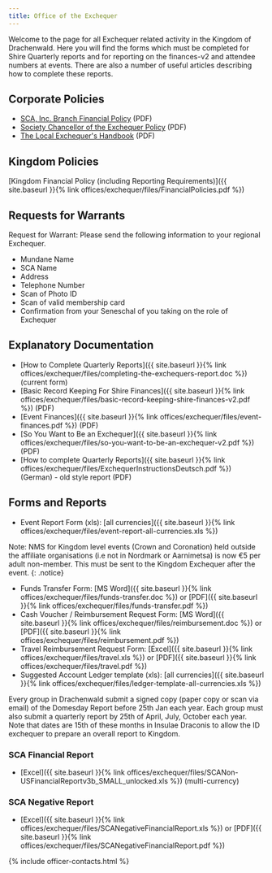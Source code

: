 ```yaml
---
title: Office of the Exchequer
---
```


Welcome to the page for all Exchequer related activity in the Kingdom of Drachenwald. Here you will find the forms which must be completed for Shire Quarterly reports and for reporting on the finances-v2 and attendee numbers at events. There are also a number of useful articles describing how to complete these reports.

## Corporate Policies

- [SCA, Inc. Branch Financial Policy](http://sca.org/docs/finpolicies/SocietyFinancialPolicy.pdf) (PDF)
- [Society Chancellor of the Exchequer Policy](http://www.sca.org/docs/finpolicies/SocietyExchequerPolicies.pdf) (PDF)
- [The Local Exchequer's Handbook](http://www.sca.org/docs/pdf/exchequerhandbook.pdf) (PDF)

## Kingdom Policies

[Kingdom Financial Policy (including Reporting Requirements)]({{ site.baseurl }}{% link offices/exchequer/files/FinancialPolicies.pdf %})

## Requests for Warrants

Request for Warrant: Please send the following information to your regional Exchequer.

- Mundane Name
- SCA Name
- Address
- Telephone Number
- Scan of Photo ID
- Scan of valid membership card
- Confirmation from your Seneschal of you taking on the role of Exchequer

## Explanatory Documentation

- [How to Complete Quarterly Reports]({{ site.baseurl }}{% link offices/exchequer/files/completing-the-exchequers-report.doc %}) (current form)
- [Basic Record Keeping For Shire Finances]({{ site.baseurl }}{% link offices/exchequer/files/basic-record-keeping-shire-finances-v2.pdf %}) (PDF)
- [Event Finances]({{ site.baseurl }}{% link offices/exchequer/files/event-finances.pdf %}) (PDF)
- [So You Want to Be an Exchequer]({{ site.baseurl }}{% link offices/exchequer/files/so-you-want-to-be-an-exchequer-v2.pdf %}) (PDF)
- [How to complete Quarterly Reports]({{ site.baseurl }}{% link offices/exchequer/files/ExchequerInstructionsDeutsch.pdf %}) (German) - old style report (PDF)

## Forms and Reports

- Event Report Form (xls): [all currencies]({{ site.baseurl }}{% link offices/exchequer/files/event-report-all-currencies.xls %})

Note: NMS for Kingdom level events (Crown and Coronation) held outside the affiliate organisations (i.e not in Nordmark or Aarnimetsa) is now €5 per adult non-member. This must be sent to the Kingdom Exchequer after the event.
{: .notice}

- Funds Transfer Form: [MS Word]({{ site.baseurl }}{% link offices/exchequer/files/funds-transfer.doc %}) or [PDF]({{ site.baseurl }}{% link offices/exchequer/files/funds-transfer.pdf %})
- Cash Voucher / Reimbursement Request Form: [MS Word]({{ site.baseurl }}{% link offices/exchequer/files/reimbursement.doc %}) or [PDF]({{ site.baseurl }}{% link offices/exchequer/files/reimbursement.pdf %})
- Travel Reimbursement Request Form: [Excel]({{ site.baseurl }}{% link offices/exchequer/files/travel.xls %}) or [PDF]({{ site.baseurl }}{% link offices/exchequer/files/travel.pdf %})
- Suggested Account Ledger template (xls): [all currencies]({{ site.baseurl }}{% link offices/exchequer/files/ledger-template-all-currencies.xls %})

Every group in Drachenwald submit a signed copy (paper copy or scan via email) of the Domesday Report before 25th Jan each year. Each group must also submit a quarterly report by 25th of April, July, October each year. Note that dates are 15th of these months in Insulae Draconis to allow the ID exchequer to prepare an overall report to Kingdom.

### SCA Financial Report

- [Excel]({{ site.baseurl }}{% link offices/exchequer/files/SCANon-USFinancialReportv3b_SMALL_unlocked.xls %}) (multi-currency)

### SCA Negative Report

- [Excel]({{ site.baseurl }}{% link offices/exchequer/files/SCANegativeFinancialReport.xls %}) or [PDF]({{ site.baseurl }}{% link offices/exchequer/files/SCANegativeFinancialReport.pdf %})


{% include officer-contacts.html %}
